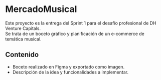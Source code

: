 # MercadoMusical

Este proyecto es la entrega del Sprint 1 para el desafío profesional de DH Venture Capitals.  
Se trata de un boceto gráfico y planificación de un e-commerce de temática musical.

## Contenido

- Boceto realizado en Figma y exportado como imagen.
- Descripción de la idea y funcionalidades a implementar.

